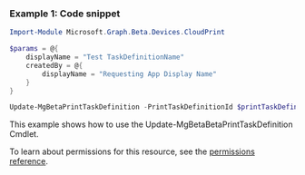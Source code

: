 ### Example 1: Code snippet

```powershellImport-Module Microsoft.Graph.Beta.Devices.CloudPrint

$params = @{
	displayName = "Test TaskDefinitionName"
	createdBy = @{
		displayName = "Requesting App Display Name"
	}
}

Update-MgBetaPrintTaskDefinition -PrintTaskDefinitionId $printTaskDefinitionId -BodyParameter $params
```
This example shows how to use the Update-MgBetaBetaPrintTaskDefinition Cmdlet.
To learn about permissions for this resource, see the [permissions reference](/graph/permissions-reference).

